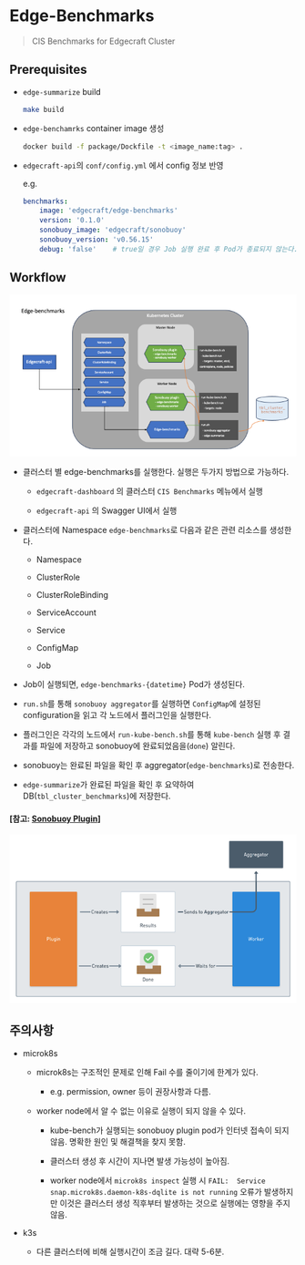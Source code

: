 
# Edge-Benchmarks

> CIS Benchmarks for Edgecraft Cluster


## Prerequisites

- `edge-summarize` build 
    
    ```bash
    make build
    ```
    
- `edge-benchamrks` container image 생성

    ```bash
    docker build -f package/Dockfile -t <image_name:tag> .
    ```

- `edgecraft-api`의 `conf/config.yml` 에서 config 정보 반영 

    e.g.

    ```yaml
    benchmarks:
        image: 'edgecraft/edge-benchmarks'
        version: '0.1.0'
        sonobuoy_image: 'edgecraft/sonobuoy'
        sonobuoy_version: 'v0.56.15'
        debug: 'false'    # true일 경우 Job 실행 완료 후 Pod가 종료되지 않는다.
    ```

## Workflow

![Edge Benchmarks](./images/edge-benchmarks.png)

- 클러스터 별 edge-benchmarks를 실행한다. 실행은 두가지 방법으로 가능하다.

    - `edgecraft-dashboard` 의 클러스터 `CIS Benchmarks` 메뉴에서 실행 

    - `edgecraft-api` 의 Swagger UI에서 실행

- 클러스터에 Namespace `edge-benchmarks`로 다음과 같은 관련 리소스를 생성한다. 

    - Namespace 

    - ClusterRole
    
    - ClusterRoleBinding
    
    - ServiceAccount
    
    - Service
    
    - ConfigMap
    
    - Job

- Job이 실행되면, `edge-benchmarks-{datetime}` Pod가 생성된다.

- `run.sh`를 통해 `sonobuoy aggregator`를 실행하면 `ConfigMap`에 설정된 configuration을 읽고 각 노드에서 플러그인을 실행한다.

- 플러그인은 각각의 노드에서 `run-kube-bench.sh`를 통해 `kube-bench` 실행 후 결과를 파일에 저장하고 sonobuoy에 완료되었음을(`done`) 알린다.

- sonobuoy는 완료된 파일을 확인 후 aggregator(`edge-benchmarks`)로 전송한다. 

- `edge-summarize`가 완료된 파일을 확인 후 요약하여 DB(`tbl_cluster_benchmarks`)에 저장한다.


#### [참고: [Sonobuoy Plugin](https://sonobuoy.io/docs/v0.56.15/plugins/)]

![Sonobuoy Plugin](./images/sonobuoy-plugin-contract.png)


## 주의사항

- microk8s

    - microk8s는 구조적인 문제로 인해 Fail 수를 줄이기에 한계가 있다.

        - e.g. permission, owner 등이 권장사항과 다름.

    - worker node에서 알 수 없는 이유로 실행이 되지 않을 수 있다. 

        - kube-bench가 실행되는 sonobuoy plugin pod가 인터넷 접속이 되지 않음. 명확한 원인 및 해결책을 찾지 못함.
        
        - 클러스터 생성 후 시간이 지나면 발생 가능성이 높아짐.

        - worker node에서 `microk8s inspect` 실행 시 `FAIL:  Service snap.microk8s.daemon-k8s-dqlite is not running` 오류가 발생하지만 이것은 클러스터 생성 직후부터 발생하는 것으로 실행에는 영향을 주지 않음.

- k3s

    - 다른 클러스터에 비해 실행시간이 조금 길다. 대략 5-6분.
 